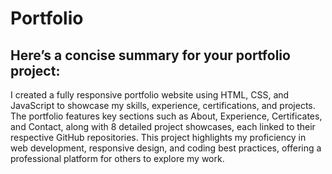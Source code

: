 # Portfolio

Here’s a concise summary for your portfolio project:
---
I created a fully responsive portfolio website using HTML, CSS, and JavaScript to showcase my skills, experience, certifications, and projects. The portfolio features key sections such as About, Experience, Certificates, and Contact, along with 8 detailed project showcases, each linked to their respective GitHub repositories. This project highlights my proficiency in web development, responsive design, and coding best practices, offering a professional platform for others to explore my work.
